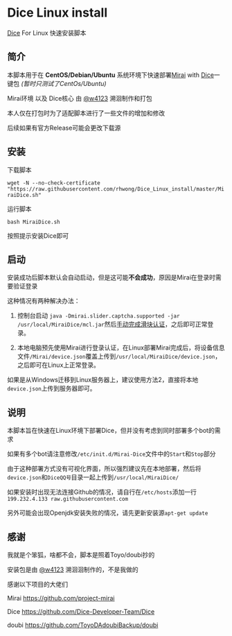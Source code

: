 # Dice Linux install

[Dice](https://github.com/Dice-Developer-Team/Dice) For Linux 快速安装脚本

## 简介

本脚本用于在 **CentOS/Debian/Ubuntu** 系统环境下快速部署[Mirai](https://github.com/project-mirai) with [Dice](https://github.com/Dice-Developer-Team)一键包 *(暂时只测试了CentOs/Ubuntu)*

Mirai环境 以及 Dice核心 由 [@w4123](https://github.com/w4123) 溯洄制作和打包

本人仅在打包时为了适配脚本进行了一些文件的增加和修改

后续如果有官方Release可能会更改下载源

## 安装

下载脚本

`wget -N --no-check-certificate "https://raw.githubusercontent.com/rhwong/Dice_Linux_install/master/MiraiDice.sh"`

运行脚本

`bash MiraiDice.sh`

按照提示安装Dice即可

## 启动

安装成功后脚本默认会自动启动，但是这可能**不会成功**，原因是Mirai在登录时需要验证登录

这种情况有两种解决办法：

1. 控制台启动 `java -Dmirai.slider.captcha.supported -jar /usr/local/MiraiDice/mcl.jar`然后[手动完成滑块认证](https://github.com/project-mirai/mirai-login-solver-selenium#%E6%89%8B%E5%8A%A8%E5%AE%8C%E6%88%90%E6%BB%91%E5%8A%A8%E9%AA%8C%E8%AF%81)，之后即可正常登录。

2. 本地电脑预先使用Mirai进行登录认证，在Linux部署Mirai完成后，将设备信息文件`/Mirai/device.json`覆盖上传到`/usr/local/MiraiDice/device.json`，之后即可在Linux上正常登录。

如果是从Windows迁移到Linux服务器上，建议使用方法2，直接将本地`device.json`上传到服务器即可。

## 说明

本脚本旨在快速在Linux环境下部署Dice，但并没有考虑到同时部署多个bot的需求

如果有多个bot请注意修改`/etc/init.d/Mirai-Dice`文件中的`Start`和`Stop`部分

由于这种部署方式没有可视化界面，所以强烈建议先在本地部署，然后将`device.json`和`DiceQQ号`目录一起上传到`/usr/local/MiraiDice/`

如果安装时出现无法连接Github的情况，请自行在`/etc/hosts`添加一行`199.232.4.133 raw.githubusercontent.com`

另外可能会出现Openjdk安装失败的情况，请先更新安装源`apt-get update`

## 感谢

我就是个笨狐，啥都不会，脚本是照着Toyo/doubi抄的

安装包是由 [@w4123](https://github.com/w4123) 溯洄洄制作的，不是我做的

感谢以下项目的大佬们

Mirai https://github.com/project-mirai

Dice https://github.com/Dice-Developer-Team/Dice

doubi https://github.com/ToyoDAdoubiBackup/doubi